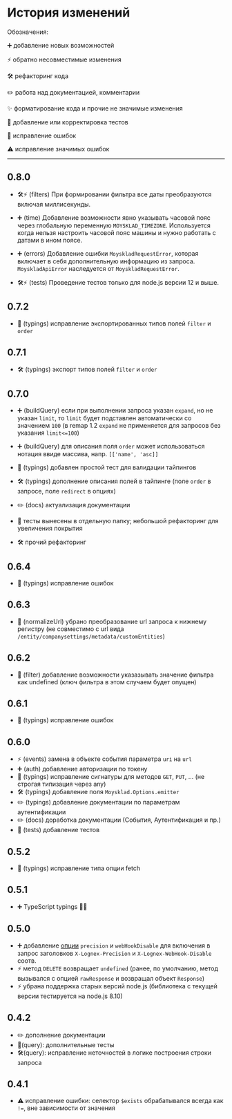# История изменений

Обозначения:

➕ добавление новых возможностей

⚡️ обратно несовместимые изменения

🛠 рефакторинг кода

✏️ работа над документацией, комментарии

✨ форматирование кода и прочие не значимые изменения

🧪 добавление или корректировка тестов

🔧 исправление ошибок

⚠️ исправление значимых ошибок

---

## 0.8.0

- 🛠⚡️ (filters) При формировании фильтра все даты преобразуются включая миллисекунды.

- ➕ (time) Добавление возможности явно указывать часовой пояс через глобальную переменную `MOYSKLAD_TIMEZONE`. Используется когда нельзя настроить часовой пояс машины и нужно работать с датами в ином поясе.

- ➕ (errors) Добавление ошибки `MoyskladRequestError`, которая включает в себя дополнительную информацию из запроса. `MoyskladApiError` наследуется от `MoyskladRequestError`.

- 🛠⚡️ (tests) Проведение тестов только для node.js версии 12 и выше.

## 0.7.2

- 🔧 (typings) исправление экспортированных типов полей `filter` и `order`

## 0.7.1

- 🛠 (typings) экcпорт типов полей `filter` и `order`

## 0.7.0

- ➕ (buildQuery) если при выполнении запроса указан `expand`, но не указан `limit`, то `limit` будет подставлен автоматически со значением `100` (в remap 1.2 `expand` не применяется для запросов без указания `limit<=100`)

- ➕ (buildQuery) для описания поля `order` может использоваться нотация ввиде массива, напр. `[['name', 'asc]]`

- 🧪 (typings) добавлен простой тест для валидации тайпингов

- 🛠 (typings) дополнение описания полей в тайпинге (поле `order` в запросе, поле `redirect` в опциях)

- ✏️ (docs) актуализация документации

- 🧪 тесты вынесены в отдельную папку; небольшой рефакторинг для увеличения покрытия

- 🛠 прочий рефакторинг

## 0.6.4

- 🔧 (typings) исправление ошибок

## 0.6.3

- 🔧 (normalizeUrl) убрано преобразование url запроса к нижнему регистру (не совместимо с url вида `/entity/companysettings/metadata/customEntities`)

## 0.6.2

- 🔧 (filter) добавление возможности указазывать значение фильтра как undefined (ключ фильтра в этом случаем будет опущен)

## 0.6.1

- 🔧 (typings) исправление ошибок

## 0.6.0

- ⚡️ (events) замена в объекте события параметра `uri` на `url`
- ➕ (auth) добавление авторизации по токену
- 🔧 (typings) исправление сигнатуры для методов `GET`, `PUT`, ... (не строгая типизация через any)
- 🛠 (typings) добавление поля `Moysklad.Options.emitter`
- ✏️ (typings) добавление документации по параметрам аутентификации
- ✏️ (docs) доработка документации (События, Аутентификация и пр.)
- 🧪 (tests) добавление тестов

## 0.5.2

- 🔧 (typings) исправление типа опции fetch

## 0.5.1

- ➕ TypeScript typings 🥳🎉

## 0.5.0

- ➕ добавление [опции](#options-параметры-запроса) `precision` и `webHookDisable` для включения в запрос заголовков `X-Lognex-Precision` и `X-Lognex-WebHook-Disable` соотв.
- ⚡️ метод `DELETE` возвращает `undefined` (ранее, по умолчанию, метод вызывался с опцией `rawResponse` и возвращал объект `Response`)
- ⚡️ убрана поддержка старых версий node.js (библиотека с текущей версии тестируется на node.js 8.10)

## 0.4.2

- ✏️ дополнение документации
- 🧪(query): дополнительные тесты
- 🛠(query): исправление неточностей в логике построения строки запроса

## 0.4.1

- ⚠️ исправление ошибки: селектор `$exists` обрабатывался всегда как `!=`, вне зависимости от значения
